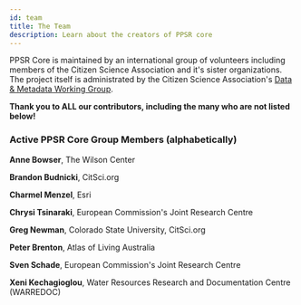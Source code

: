 ```yaml
---
id: team
title: The Team
description: Learn about the creators of PPSR core
---
```


PPSR Core is maintained by an international group of volunteers including members of the Citizen Science Association and it's sister organizations. The project itself is administrated by the Citizen Science Association's [Data & Metadata Working Group](https://www.citizenscience.org/get-involved/working-groups/data-and-metadata-working-group/).

**Thank you to ALL our contributors, including the many who are not listed below!**

### Active PPSR Core Group Members (alphabetically)

**Anne Bowser**, The Wilson Center

**Brandon Budnicki**, CitSci.org  

**Charmel Menzel**, Esri

**Chrysi Tsinaraki**, European Commission's Joint Research Centre

**Greg Newman**, Colorado State University, CitSci.org

**Peter Brenton**, Atlas of Living Australia  

**Sven Schade**, European Commission's Joint Research Centre

**Xeni Kechagioglou**, Water Resources Research and Documentation Centre (WARREDOC)
